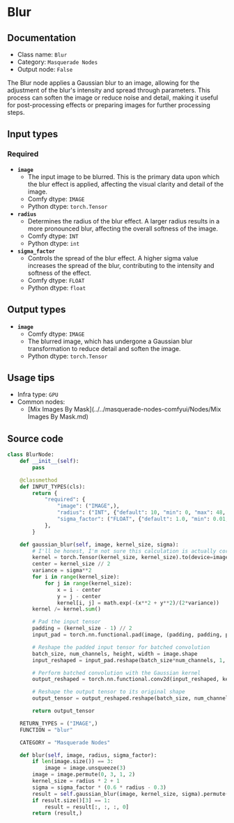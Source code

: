 # Blur
## Documentation
- Class name: `Blur`
- Category: `Masquerade Nodes`
- Output node: `False`

The Blur node applies a Gaussian blur to an image, allowing for the adjustment of the blur's intensity and spread through parameters. This process can soften the image or reduce noise and detail, making it useful for post-processing effects or preparing images for further processing steps.
## Input types
### Required
- **`image`**
    - The input image to be blurred. This is the primary data upon which the blur effect is applied, affecting the visual clarity and detail of the image.
    - Comfy dtype: `IMAGE`
    - Python dtype: `torch.Tensor`
- **`radius`**
    - Determines the radius of the blur effect. A larger radius results in a more pronounced blur, affecting the overall softness of the image.
    - Comfy dtype: `INT`
    - Python dtype: `int`
- **`sigma_factor`**
    - Controls the spread of the blur effect. A higher sigma value increases the spread of the blur, contributing to the intensity and softness of the effect.
    - Comfy dtype: `FLOAT`
    - Python dtype: `float`
## Output types
- **`image`**
    - Comfy dtype: `IMAGE`
    - The blurred image, which has undergone a Gaussian blur transformation to reduce detail and soften the image.
    - Python dtype: `torch.Tensor`
## Usage tips
- Infra type: `GPU`
- Common nodes:
    - [Mix Images By Mask](../../masquerade-nodes-comfyui/Nodes/Mix Images By Mask.md)



## Source code
```python
class BlurNode:
    def __init__(self):
        pass

    @classmethod
    def INPUT_TYPES(cls):
        return {
            "required": {
                "image": ("IMAGE",),
                "radius": ("INT", {"default": 10, "min": 0, "max": 48, "step": 1}),
                "sigma_factor": ("FLOAT", {"default": 1.0, "min": 0.01, "max": 3., "step": 0.01}),
            },
        }

    def gaussian_blur(self, image, kernel_size, sigma):
        # I'll be honest, I'm not sure this calculation is actually correct for a Gaussian blur, but it looks close enough
        kernel = torch.Tensor(kernel_size, kernel_size).to(device=image.device)
        center = kernel_size // 2
        variance = sigma**2
        for i in range(kernel_size):
            for j in range(kernel_size):
                x = i - center
                y = j - center
                kernel[i, j] = math.exp(-(x**2 + y**2)/(2*variance))
        kernel /= kernel.sum()

        # Pad the input tensor
        padding = (kernel_size - 1) // 2
        input_pad = torch.nn.functional.pad(image, (padding, padding, padding, padding), mode='reflect')

        # Reshape the padded input tensor for batched convolution
        batch_size, num_channels, height, width = image.shape
        input_reshaped = input_pad.reshape(batch_size*num_channels, 1, height+padding*2, width+padding*2)

        # Perform batched convolution with the Gaussian kernel
        output_reshaped = torch.nn.functional.conv2d(input_reshaped, kernel.unsqueeze(0).unsqueeze(0))

        # Reshape the output tensor to its original shape
        output_tensor = output_reshaped.reshape(batch_size, num_channels, height, width)

        return output_tensor

    RETURN_TYPES = ("IMAGE",)
    FUNCTION = "blur"

    CATEGORY = "Masquerade Nodes"

    def blur(self, image, radius, sigma_factor):
        if len(image.size()) == 3:
            image = image.unsqueeze(3)
        image = image.permute(0, 3, 1, 2)
        kernel_size = radius * 2 + 1
        sigma = sigma_factor * (0.6 * radius - 0.3)
        result = self.gaussian_blur(image, kernel_size, sigma).permute(0, 2, 3, 1)
        if result.size()[3] == 1:
            result = result[:, :, :, 0]
        return (result,)

```
